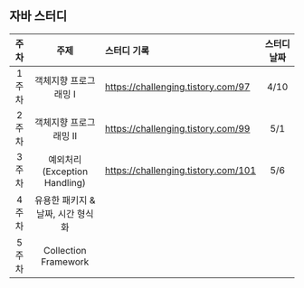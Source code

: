 ## 자바 스터디

|주차|주제|스터디 기록|스터디 날짜|
|:-:|:-:|:-|:-:|
|1주차|객체지향 프로그래밍 I|https://challenging.tistory.com/97|4/10|
|2주차|객체지향 프로그래밍 II|https://challenging.tistory.com/99|5/1|
|3주차|예외처리(Exception Handling)|https://challenging.tistory.com/101|5/6|
|4주차|유용한 패키지 & 날짜, 시간 형식화||
|5주차|Collection Framework||
